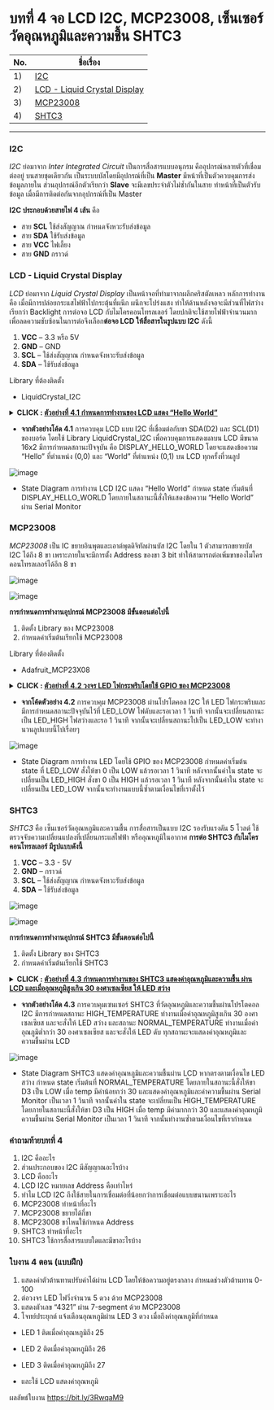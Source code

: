 # บทที่ 4 จอ LCD I2C, MCP23008, เซ็นเซอร์วัดอุณหภูมิและความชื้น SHTC3


No. |ชื่อเรื่อง|
----- |----- |
1)|[I2C](https://github.com/phisic1714/IoT-Learning-Set/blob/Pea/%E0%B8%9A%E0%B8%97%E0%B8%97%E0%B8%B5%E0%B9%883/%E0%B8%9A%E0%B8%97%E0%B8%97%E0%B8%B5%E0%B9%88_3.md#pwm)|
2)|[LCD - Liquid Crystal Display ](https://github.com/phisic1714/IoT-Learning-Set/blob/Pea/%E0%B8%9A%E0%B8%97%E0%B8%97%E0%B8%B5%E0%B9%883/%E0%B8%9A%E0%B8%97%E0%B8%97%E0%B8%B5%E0%B9%88_3.md#%E0%B8%95%E0%B8%B1%E0%B8%A7%E0%B8%95%E0%B9%89%E0%B8%B2%E0%B8%99%E0%B8%97%E0%B8%B2%E0%B8%99%E0%B8%9B%E0%B8%A3%E0%B8%B1%E0%B8%9A%E0%B8%84%E0%B9%88%E0%B8%B2%E0%B9%84%E0%B8%94%E0%B9%89)|
3)|[MCP23008](https://github.com/phisic1714/IoT-Learning-Set/blob/Pea/%E0%B8%9A%E0%B8%97%E0%B8%97%E0%B8%B5%E0%B9%883/%E0%B8%9A%E0%B8%97%E0%B8%97%E0%B8%B5%E0%B9%88_3.md#input-analog)|
4)|[SHTC3](https://github.com/phisic1714/IoT-Learning-Set/blob/Pea/%E0%B8%9A%E0%B8%97%E0%B8%97%E0%B8%B5%E0%B9%883/%E0%B8%9A%E0%B8%97%E0%B8%97%E0%B8%B5%E0%B9%88_3.md#dc-motor)|


---

### **I2C**  
*I2C* ย่อมาจาก *Inter Integrated Circuit* เป็นการสื่อสารแบบอนุกรม คืออุปกรณ์หลายตัวที่เชื่อมต่ออยู่ บนสายชุดเดียวกัน เป็นระบบบัสโดยมีอุปกรณ์ที่เป็น **Master** มีหน้าที่เป็นตัวควบคุมการส่งข้อมูลภายใน ส่วนอุปกรณ์อีกตัวเรียกว่า **Slave** จะมีเลขประจำตัวไม่ซ้ำกันในสาย ทำหน้าที่เป็นตัวรับข้อมูล เมื่อมีการติดต่อกันจากอุปกรณ์ที่เป็น Master

**I2C ประกอบด้วยสายไฟ 4 เส้น** คือ
*	สาย **SCL** ใช้ส่งสัญญาณ กำหนดจังหวะรับส่งข้อมูล
*	สาย **SDA** ใช้รับส่งข้อมูล
*	สาย **VCC** ไฟเลี้ยง
*	สาย **GND** กราวด์

### **LCD - Liquid Crystal Display**
*LCD* ย่อมาจาก *Liquid Crystal Display* เป็นหน้าจอที่ทำมาจากผลึกคริสตัลเหลว หลักการทำงาน คือ เมื่อมีการปล่อยกระแสไฟฟ้าไปกระตุ้นที่ผนึก ผนึกจะโปร่งแสง ทำให้ด้านหลังจอจะมีส่วนที่ไฟสว่าง เรียกว่า Backlight 
การต่อจอ LCD กับไมโครคอนโทรลเลอร์ โดยปกติจะใช้สายไฟฟ้าจำนวนมาก เพื่อลดความซับซ้อนในการต่อจึงเลือก**ต่อจอ LCD ให้สื่อสารในรูปแบบ I2C** ดังนี้
1.	**VCC** – 3.3 หรือ 5V
2.	**GND** – GND
3.	**SCL** – ใช้ส่งสัญญาณ กำหนดจังหวะรับส่งข้อมูล
4.	**SDA** – ใช้รับส่งข้อมูล


Library ที่ต้องติดตั้ง
-	LiquidCrystal_I2C


**<details><summary>CLICK : <ins>ตัวอย่างที่ 4.1 กำหนดการทำงานของ LCD แสดง “Hello World”	</ins></summary>**
<p>

```rube

#include "Arduino.h"
#include "Wire.h"                   // เรียกใช้งาน Library Wire
#include "LiquidCrystal_I2C.h"      // เรียกใช้งาน Library LiquidCrystal_I2C
LiquidCrystal_I2C lcd(0x27, 16, 2); // ประกาศ Address กำหนดขนาดของหน้าจอ
const int DISPLAY_HELLO_WORLD = 0;
int state;
void setup()
{
  state = DISPLAY_HELLO_WORLD;
  lcd.init();      // เรียกใช้งาน lcd
  lcd.backlight(); // เปิดใช้งาน Backlight
}
void loop()
{
  switch (state)
  {
  case DISPLAY_HELLO_WORLD:
    lcd.setCursor(0, 0);      // กำหนดตำแหน่งตำแหน่งที่ 0 แถวที่ 0
    lcd.print("Hello"); // กำหนดข้อความที่จะแสดง
    lcd.setCursor(0, 1);      // กำหนดตำแหน่งตำแหน่งที่ 0 แถวที่ 1
    lcd.print("World"); // กำหนดข้อความที่จะแสดง
    break;
  }
}

```

<p>
</details>

* **จากตัวอย่างโค้ด 4.1** การควบคุม LCD แบบ I2C ที่เชื่อมต่อกับขา SDA(D2) และ SCL(D1) ของบอร์ด โดยใช้ Library LiquidCrystal_I2C เพื่อควบคุมการแสดงผลบน LCD มีขนาด 16x2 มีการกำหนดสถานะปัจจุบัน คือ  DISPLAY_HELLO_WORLD โดยจะแสดงข้อความ “Hello” ที่ตำแหน่ง (0,0) และ “World” ที่ตำแหน่ง (0,1) บน LCD ทุกครั้งที่วนลูป

![image](image/Screenshot2023-10-02234249.png)

* State Diagram การทำงาน LCD I2C แสดง “Hello World” กำหนด state เริ่มต้นที่ DISPLAY_HELLO_WORLD โดยภายในสถานะนี้สั่งให้แสดงข้อความ “Hello World” ผ่าน Serial Monitor


### **MCP23008**

*MCP23008*
	เป็น IC ขยายอินพุตและเอาต์พุตดิจิทัลผ่านบัส I2C โดยใน 1 ตัวสามารถขยายบัส I2C ได้ถึง 8 ขา เพราะภายในจะมีการตั้ง Address ของขา 3 bit ทำให้สามารถต่อเพิ่มขาของไมโครคอนโทรลเลอร์ได้อีก 8 ขา

![image](image/Screenshot2023-10-02234556.png)

![image](image/Screenshot2023-10-02234612.png)

**การกำหนดการทำงานอุปกรณ์ MCP23008 มีขั้นตอนต่อไปนี้**
1.	ติดตั้ง Library ของ MCP23008
2.	กำหนดค่าเริ่มต้นเรียกใช้ MCP23008

Library ที่ต้องติดตั้ง
-	Adafruit_MCP23X08

**<details><summary>CLICK : <ins>ตัวอย่างที่ 4.2 วงจร LED ไฟกระพริบโดยใช้ GPIO ของ MCP23008	
</ins></summary>**
<p>

``` ruby
#include <Arduino.h>
#include <Adafruit_MCP23X08.h> // ประกาศใช้งานไลบารี่ Adafruit_MCP23X08
Adafruit_MCP23X08 mcp; // ประกาศตัวแปร mcp ให้เป็นตัวแปรของคลาส Adafruit_MCP23X08
const int LED_LOW = 0;
const int LED_HIGH = 1;
int state;
void setup()
{
    state = LED_LOW;
    mcp.begin_I2C(); // กำหนดใช้งานโปรโตคอล I2C
    mcp.pinMode(0, OUTPUT); // กำหนดขา 0 ให้เป็น OUTPUT
}
void loop()
{
    switch (state)
    {
    case LED_LOW:
        mcp.digitalWrite(0, LOW);
        delay(1000);
        state = LED_HIGH;
        break;
    case LED_HIGH:
        mcp.digitalWrite(0, HIGH);
        delay(1000);
        state = LED_LOW;
        break;
    }
}

```
<p>
</details>

* **จากโค้ดตัวอย่าง 4.2** การควบคุม MCP23008 ผ่านโปรโตคอล I2C ให้ LED ไฟกระพริบและมีการกำหนดสถานะปัจจุบันไว้ที่ LED_LOW ไฟดับและรอเวลา 1 วินาที จากนั้นจะเปลี่ยนสถานะเป็น LED_HIGH ไฟสว่างและรอ 1 วินาที จากนั้นจะเปลี่ยนสถานะไปเป็น LED_LOW จะทำงานวนลูปแบบนี้ไปเรื่อยๆ 

![image](image/Screenshot2023-10-02235314.png)

* State Diagram การทำงาน LED โดยใช้ GPIO ของ MCP23008 กำหนดค่าเริ่มต้น state ที่ LED_LOW สั่งให้ขา 0 เป็น LOW แล้วรอเวลา 1 วินาที หลังจากนั้นค่าใน state จะเปลี่ยนเป็น LED_HIGH สั่งขา 0 เป็น HIGH แล้วรอเวลา 1 วินาที หลังจากนั้นค่าใน state จะเปลี่ยนเป็น LED_LOW จากนั้นจะทำงานแบบนี้ซ้ำตามเงื่อนไขที่เราตั้งไว้

### **SHTC3**
*SHTC3* คือ เซ็นเซอร์วัดอุณหภูมิและความชื้น การสื่อสารเป็นแบบ I2C รองรับแรงดัน 5 โวลต์  ใช้ตรวจจับความเปลี่ยนแปลงที่เปลี่ยนกระแสไฟฟ้า หรืออุณหภูมิในอากาศ 
**การต่อ SHTC3 กับไมโครคอนโทรลเลอร์ มีรูปแบบดังนี้**
1.	**VCC** – 3.3 - 5V
2.	**GND** – กราวด์
3.	**SCL** – ใช้ส่งสัญญาณ กำหนดจังหวะรับส่งข้อมูล
4.	**SDA** – ใช้รับส่งข้อมูล

![image](image/Screenshot2023-10-02235547.png)

![image](image/Screenshot2023-10-02235555.png)

**การกำหนดการทำงานอุปกรณ์ SHTC3 มีขั้นตอนต่อไปนี้**
1.	ติดตั้ง Library ของ SHTC3
2.	กำหนดค่าเริ่มต้นเรียกใช้ SHTC3

**<details><summary>CLICK : <ins>ตัวอย่างที่ 4.3 กำหนดการทำงานของ SHTC3 แสดงค่าอุณหภูมิและความชื้น ผ่าน LCD และเมื่ออุณหภูมิสูงเกิน 30 องศาเซลเซียส ให้ LED สว่าง
</ins></summary>**
<p>


``` ruby
#include "Arduino.h"
#include "SHTC3.h" //เรียกใช้ Library SHTC3.h
#include <Wire.h>
#include <LiquidCrystal_I2C.h>
LiquidCrystal_I2C lcd(0x27, 16, 2);
SHTC3 shtc3(Wire); // เรียกใช้ Wire
const int NORMAL_TEMPERATURE = 0;
const int HIGH_TEMPERATURE = 1;
float temp, humid; // ประกาศตัวแปรเก็บค่าอุณหภูมิและความชื้น
int state;
void lcd_display(); // ประกาศฟังก์ชันแสดงผลบน LCD
void setup()
{
  state = NORMAL_TEMPERATURE;
  Serial.begin(115200);
  Wire.begin(); // เริ่มต้นการใช้การสื่อสารแบบ I2C
  lcd.init();   // initialize the lcd
  lcd.backlight();
  pinMode(D3, OUTPUT);
}
void loop()
{
  switch (state)
  {
  case NORMAL_TEMPERATURE:
    lcd_display(); // เรียกใช้ฟังก์ชันแสดงผลบน LCD
    digitalWrite(D3, LOW);
    if (temp > 30)
    {
      state = HIGH_TEMPERATURE;
    }
    break;
  case HIGH_TEMPERATURE:
    lcd_display();
    digitalWrite(D3, HIGH);
    if (temp < 30)
    {
      state = NORMAL_TEMPERATURE;
    }
    break;
  }
}
void lcd_display() // ฟังก์ชันแสดงผลบน LCD
{
  shtc3.begin(true);            // เริ่มต้นการใช้งาน SHTC3
  shtc3.sample();               // อ่านค่าอุณหภูมิและความชื้น
  temp = shtc3.readTempC();     // อ่านค่าอุณหภูมิ
  humid = shtc3.readHumidity(); // อ่านค่าความชื้น
  lcd.clear();                  // ล้างข้อมูลที่แสดงบน LCD
  lcd.setCursor(0, 0);
  lcd.print(temp); // แสดงค่าอุณหภูมิ
  lcd.print(" C: Temp");
  lcd.setCursor(0, 1);
  lcd.print(humid); // แสดงค่าความชื้น
  lcd.print(" %: Humid");
  delay(1000);
}
``` 
<p>
</details>

* **จากตัวอย่างโค้ด 4.3** การควบคุมเซนเซอร์ SHTC3 ที่วัดอุณหภูมิและความชื้นผ่านโปรโตคอล I2C มีการกำหนดสถานะ HIGH_TEMPERATURE ทำงานเมื่อค่าอุณหภูมิสูงเกิน 30 องศาเซลเซียส และจะสั่งให้ LED สว่าง และสถานะ NORMAL_TEMPERATURE ทำงานเมื่อค่าอุณภูมิต่ำกว่า 30 องศาเซลเซียส และจะสั่งให้ LED ดับ ทุกสถานะจะแสดงค่าอุณหภูมิและความชื้นผ่าน LCD 

![image](image/Screenshot2023-10-03001319.png)

* State Diagram SHTC3 แสดงค่าอุณหภูมิและความชื้นผ่าน LCD หากตรงตามเงื่อนไข LED สว่าง กำหนด state เริ่มต้นที่ NORMAL_TEMPERATURE โดยภายในสถานะนี้สั่งให้ขา D3 เป็น LOW เมื่อ temp มีค่าน้อยกว่า 30 และแสดงค่าอุณหภูมิและค่าความชื้นผ่าน Serial Monitor เป็นเวลา 1 วินาที จากนั้นค่าใน state จะเปลี่ยนเป็น HIGH_TEMPERATURE โดยภายในสถานะนี้สั่งให้ขา D3 เป็น HIGH เมื่อ temp มีค่ามากกว่า 30 และแสดงค่าอุณหภูมิความชื้นผ่าน Serial Monitor เป็นเวลา 1 วินาที จากนั้นทำงานซ้ำตามเงื่อนไขที่เรากำหนด


### คำถามท้ายบทที่ 4
1.	I2C คืออะไร
2.	ส่วนประกอบของ I2C มีสัญญาณอะไรบ้าง
3.	LCD คืออะไร
4.	LCD I2C หมายเลข Address คือเท่าไหร่
5.	ทำไม LCD I2C ถึงใช้สายในการเชื่อมต่อที่น้อยกว่าการเชื่อมต่อแบบขนานเพราะอะไร
6.	MCP23008 ทำหน้าที่อะไร
7.	MCP23008 ขยายได้กี่ขา
8.	MCP23008 ขาไหนใช้กำหนด Address
9.	SHTC3 ทำหน้าที่อะไร
10.	SHTC3 ใช้การสื่อสารแบบใดและมีขาอะไรบ้าง

### ใบงาน 4 ตอน (แบบฝึก)
1.	แสดงค่าตัวต้านทานปรับค่าได้ผ่าน LCD โดยให้ข้อความอยู่ตรงกลาง กำหนดช่วงตัวต้านทาน 0-100
2.	ต่อวงจร LED ไฟวิ่งจำนวน 5 ดวง ด้วย MCP23008
3.	แสดงตัวเลข “4321” ผ่าน 7-segment ด้วย MCP23008
4.	โจทย์ประยุกต์ แจ้งเตือนอุณหภูมิผ่าน LED 3 ดวง เมื่อถึงค่าอุณหภูมิที่กำหนด

* LED 1 ติดเมื่อค่าอุณหภูมิถึง 25

* LED 2 ติดเมื่อค่าอุณหภูมิถึง 26

* LED 3 ติดเมื่อค่าอุณหภูมิถึง 27

* และใช้ LCD แสดงค่าอุณหภูมิ

ผลลัพธ์ใบงาน https://bit.ly/3RwqaM9

